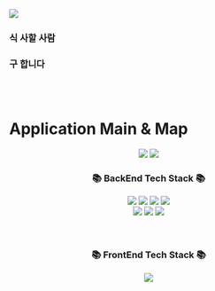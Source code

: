 <img src="https://capsule-render.vercel.app/api?type=waving&color=auto&height=200&section=header&text=Sik:Gu&fontSize=100" />

### 식 사할 사람
### 구 합니다
<br>
<br>

# Application Main & Map
<p align="center">
  <img src="https://github.com/codestates-seb/seb43_main_002/assets/83760155/740eb3ed-b44f-40c8-a6f2-eee10d52037e.PNG">
  <img src="https://github.com/codestates-seb/seb43_main_002/assets/83760155/d2be6265-caa4-4db2-af91-3dc2873a85a2.PNG">           
</p>

<div align=center>
	<h3>📚 BackEnd Tech Stack 📚</h3>
</div>
<div align="center">
	<img src="https://img.shields.io/badge/Java-007396?style=flat&logo=Java&logoColor=white" />
	<img src="https://img.shields.io/badge/Spring-6DB33F?style=flat&logo=Spring&logoColor=white" />
	<img src="https://img.shields.io/badge/jQuery-0769AD?style=flat&logo=jQuery&logoColor=white" />
	<img src="https://img.shields.io/badge/MySQL-4479A1?style=flat&logo=MySQL&logoColor=white" />
  <br>
 	<img src="https://img.shields.io/badge/amazonaws-232F3E?style=flat&logo=amazonaws&logoColor=white" />
	<img src="https://img.shields.io/badge/amazons3-569A31?style=flat&logo=amazons3&logoColor=white" />
	<img src="https://img.shields.io/badge/amazonec2-FF9900?style=flat&logo=amazonec2&logoColor=white" />
</div>

<br>
<br>

<div align=center>
	<h3>📚 FrontEnd Tech Stack 📚</h3>
</div>
<div align="center">
	<img src="https://img.shields.io/badge/JavaScript-F7DF1E?style=flat&logo=JavaScript&logoColor=white" />
</div>
